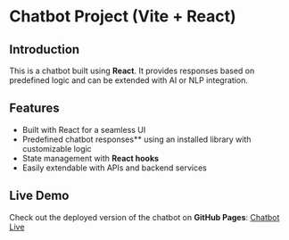 # Chatbot Project (Vite + React)

## Introduction
This is a chatbot built using **React**. It provides responses based on predefined logic and can be extended with AI or NLP integration.

## Features
- Built with React for a seamless UI
- Predefined chatbot responses** using an installed library with        customizable logic
- State management with **React hooks**
- Easily extendable with APIs and backend services

## Live Demo
Check out the deployed version of the chatbot on **GitHub Pages**: [Chatbot Live](https://smartsankarcode.github.io/Chatbot-Project/) 
